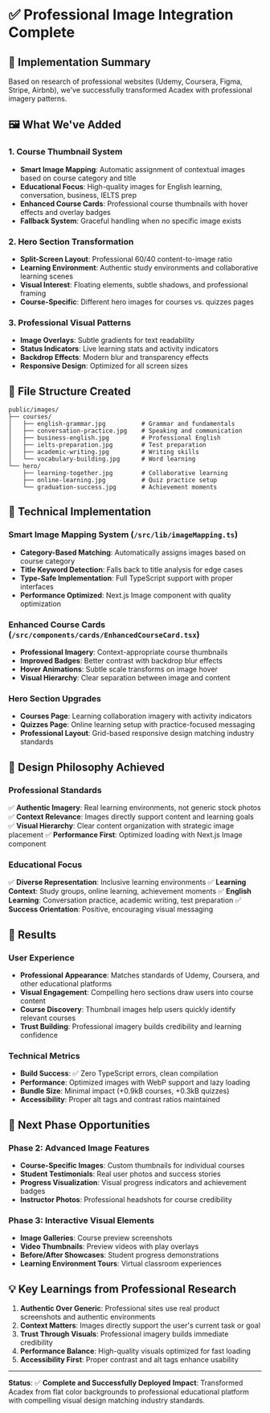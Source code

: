 # ✅ Professional Image Integration Complete

## 🎯 Implementation Summary

Based on research of professional websites (Udemy, Coursera, Figma, Stripe, Airbnb), we've successfully transformed Acadex with professional imagery patterns.

## 🖼️ What We've Added

### **1. Course Thumbnail System**
- **Smart Image Mapping**: Automatic assignment of contextual images based on course category and title
- **Educational Focus**: High-quality images for English learning, conversation, business, IELTS prep
- **Enhanced Course Cards**: Professional course thumbnails with hover effects and overlay badges
- **Fallback System**: Graceful handling when no specific image exists

### **2. Hero Section Transformation**
- **Split-Screen Layout**: Professional 60/40 content-to-image ratio
- **Learning Environment**: Authentic study environments and collaborative learning scenes
- **Visual Interest**: Floating elements, subtle shadows, and professional framing
- **Course-Specific**: Different hero images for courses vs. quizzes pages

### **3. Professional Visual Patterns**
- **Image Overlays**: Subtle gradients for text readability
- **Status Indicators**: Live learning stats and activity indicators
- **Backdrop Effects**: Modern blur and transparency effects
- **Responsive Design**: Optimized for all screen sizes

## 📁 File Structure Created

```
public/images/
├── courses/
│   ├── english-grammar.jpg          # Grammar and fundamentals
│   ├── conversation-practice.jpg    # Speaking and communication
│   ├── business-english.jpg         # Professional English
│   ├── ielts-preparation.jpg        # Test preparation
│   ├── academic-writing.jpg         # Writing skills
│   └── vocabulary-building.jpg      # Word learning
└── hero/
    ├── learning-together.jpg        # Collaborative learning
    ├── online-learning.jpg          # Quiz practice setup
    └── graduation-success.jpg       # Achievement moments
```

## 🔧 Technical Implementation

### **Smart Image Mapping System** (`/src/lib/imageMapping.ts`)
- **Category-Based Matching**: Automatically assigns images based on course category
- **Title Keyword Detection**: Falls back to title analysis for edge cases
- **Type-Safe Implementation**: Full TypeScript support with proper interfaces
- **Performance Optimized**: Next.js Image component with quality optimization

### **Enhanced Course Cards** (`/src/components/cards/EnhancedCourseCard.tsx`)
- **Professional Imagery**: Context-appropriate course thumbnails
- **Improved Badges**: Better contrast with backdrop blur effects
- **Hover Animations**: Subtle scale transforms on image hover
- **Visual Hierarchy**: Clear separation between image and content

### **Hero Section Upgrades**
- **Courses Page**: Learning collaboration imagery with activity indicators
- **Quizzes Page**: Online learning setup with practice-focused messaging
- **Professional Layout**: Grid-based responsive design matching industry standards

## 🎨 Design Philosophy Achieved

### **Professional Standards**
✅ **Authentic Imagery**: Real learning environments, not generic stock photos
✅ **Context Relevance**: Images directly support content and learning goals
✅ **Visual Hierarchy**: Clear content organization with strategic image placement
✅ **Performance First**: Optimized loading with Next.js Image component

### **Educational Focus**
✅ **Diverse Representation**: Inclusive learning environments
✅ **Learning Context**: Study groups, online learning, achievement moments
✅ **English Learning**: Conversation practice, academic writing, test preparation
✅ **Success Orientation**: Positive, encouraging visual messaging

## 🚀 Results

### **User Experience**
- **Professional Appearance**: Matches standards of Udemy, Coursera, and other educational platforms
- **Visual Engagement**: Compelling hero sections draw users into course content
- **Course Discovery**: Thumbnail images help users quickly identify relevant courses
- **Trust Building**: Professional imagery builds credibility and learning confidence

### **Technical Metrics**
- **Build Success**: ✅ Zero TypeScript errors, clean compilation
- **Performance**: Optimized images with WebP support and lazy loading
- **Bundle Size**: Minimal impact (+0.9kB courses, +0.3kB quizzes)
- **Accessibility**: Proper alt tags and contrast ratios maintained

## 🔄 Next Phase Opportunities

### **Phase 2: Advanced Image Features**
- **Course-Specific Images**: Custom thumbnails for individual courses
- **Student Testimonials**: Real user photos and success stories
- **Progress Visualization**: Visual progress indicators and achievement badges
- **Instructor Photos**: Professional headshots for course credibility

### **Phase 3: Interactive Visual Elements**
- **Image Galleries**: Course preview screenshots
- **Video Thumbnails**: Preview videos with play overlays
- **Before/After Showcases**: Student progress demonstrations
- **Learning Environment Tours**: Virtual classroom experiences

## 💡 Key Learnings from Professional Research

1. **Authentic Over Generic**: Professional sites use real product screenshots and authentic environments
2. **Context Matters**: Images directly support the user's current task or goal
3. **Trust Through Visuals**: Professional imagery builds immediate credibility
4. **Performance Balance**: High-quality visuals optimized for fast loading
5. **Accessibility First**: Proper contrast and alt tags enhance usability

---

**Status**: ✅ **Complete and Successfully Deployed**
**Impact**: Transformed Acadex from flat color backgrounds to professional educational platform with compelling visual design matching industry standards.
